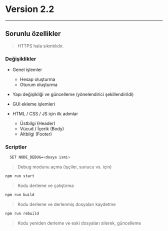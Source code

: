# Version 2.2

---------

## Sorunlu özellikler

> HTTPS hala sıkıntılıdır.

### Değişiklikler

* Genel işlemler
  * Hesap oluşturma
  * Oturum oluşturma

* Yapı değişikliği ve güncelleme (yönelendirici şekillendirildi)

* GUI ekleme işlemleri

* HTML / CSS / JS için ilk adımlar

  * Üstbilgi (Header)
  * Vücud / İçerik (Body)
  * Altbilgi (Footer)

### Scriptler

```bash
  SET NODE_DEBUG=<dosya ismi>
```

> Debug modunu açma (işçiler, sunucu vs. için)

```bash
npm run start
```

> Kodu derleme ve çalıştırma

```bash
npm run build
```

> Kodu derleme ve derlenmiş dosyaları kaydetme

```bash
npm run rebuild
```

> Kodu yeniden derleme ve eski dosyaları silerek, güncelleme
